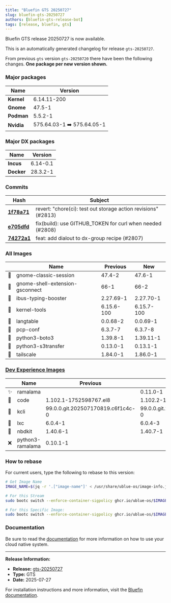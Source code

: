 ```yaml
---
title: "Bluefin GTS 20250727"
slug: bluefin-gts-20250727
authors: [bluefin-gts-release-bot]
tags: [release, bluefin, gts]
---
```


Bluefin GTS release 20250727 is now available.

<!--truncate-->

This is an automatically generated changelog for release `gts-20250727`.

From previous `gts` version `gts-20250720` there have been the following changes. **One package per new version shown.**

### Major packages

| Name       | Version                    |
| ---------- | -------------------------- |
| **Kernel** | 6.14.11-200                |
| **Gnome**  | 47.5-1                     |
| **Podman** | 5.5.2-1                    |
| **Nvidia** | 575.64.03-1 ➡️ 575.64.05-1 |

### Major DX packages

| Name       | Version  |
| ---------- | -------- |
| **Incus**  | 6.14-0.1 |
| **Docker** | 28.3.2-1 |

### Commits

| Hash                                                                                               | Subject                                                        |
| -------------------------------------------------------------------------------------------------- | -------------------------------------------------------------- |
| **[1f78a71](https://github.com/ublue-os/bluefin/commit/1f78a71e0e880430a8ee704098caace2e67727df)** | revert: "chore(ci): test out storage action revisions" (#2813) |
| **[e705dfd](https://github.com/ublue-os/bluefin/commit/e705dfd59f53cc6694c15a65e92e34fcb44a180e)** | fix(build): use GITHUB_TOKEN for curl when needed (#2808)      |
| **[74272a1](https://github.com/ublue-os/bluefin/commit/74272a14cc07b5fb1b56b563e24abe14c0ddda72)** | feat: add dialout to dx-group recipe (#2807)                   |

### All Images

|     | Name                            | Previous   | New        |
| --- | ------------------------------- | ---------- | ---------- |
| 🔄  | gnome-classic-session           | 47.4-2     | 47.6-1     |
| 🔄  | gnome-shell-extension-gsconnect | 66-1       | 66-2       |
| 🔄  | ibus-typing-booster             | 2.27.69-1  | 2.27.70-1  |
| 🔄  | kernel-tools                    | 6.15.6-100 | 6.15.7-100 |
| 🔄  | langtable                       | 0.0.68-2   | 0.0.69-1   |
| 🔄  | pcp-conf                        | 6.3.7-7    | 6.3.7-8    |
| 🔄  | python3-boto3                   | 1.39.8-1   | 1.39.11-1  |
| 🔄  | python3-s3transfer              | 0.13.0-1   | 0.13.1-1   |
| 🔄  | tailscale                       | 1.84.0-1   | 1.86.0-1   |

### [Dev Experience Images](https://docs.projectbluefin.io/bluefin-dx)

|     | Name             | Previous                          | New                               |
| --- | ---------------- | --------------------------------- | --------------------------------- |
| ✨  | ramalama         |                                   | 0.11.0-1                          |
| 🔄  | code             | 1.102.1-1752598767.el8            | 1.102.2-1753187859.el8            |
| 🔄  | kcli             | 99.0.0.git.202507170819.c6f1c4c-0 | 99.0.0.git.202507232001.b28a395-0 |
| 🔄  | lxc              | 6.0.4-1                           | 6.0.4-3                           |
| 🔄  | nbdkit           | 1.40.6-1                          | 1.40.7-1                          |
| ❌  | python3-ramalama | 0.10.1-1                          |                                   |

### How to rebase

For current users, type the following to rebase to this version:

```bash
# Get Image Name
IMAGE_NAME=$(jq -r '.["image-name"]' < /usr/share/ublue-os/image-info.json)

# For this Stream
sudo bootc switch --enforce-container-sigpolicy ghcr.io/ublue-os/$IMAGE_NAME:gts

# For this Specific Image:
sudo bootc switch --enforce-container-sigpolicy ghcr.io/ublue-os/$IMAGE_NAME:gts-20250727
```

### Documentation

Be sure to read the [documentation](https://docs.projectbluefin.io/) for more information
on how to use your cloud native system.

---

**Release Information:**

- **Release:** [gts-20250727](https://github.com/ublue-os/bluefin/releases/tag/gts-20250727)
- **Type:** GTS
- **Date:** 2025-07-27

For installation instructions and more information, visit the [Bluefin documentation](https://docs.projectbluefin.io/).
